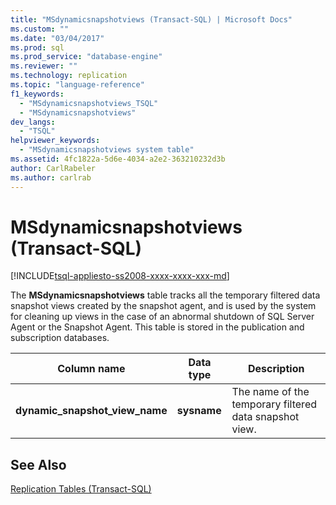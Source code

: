 ```yaml
---
title: "MSdynamicsnapshotviews (Transact-SQL) | Microsoft Docs"
ms.custom: ""
ms.date: "03/04/2017"
ms.prod: sql
ms.prod_service: "database-engine"
ms.reviewer: ""
ms.technology: replication
ms.topic: "language-reference"
f1_keywords: 
  - "MSdynamicsnapshotviews_TSQL"
  - "MSdynamicsnapshotviews"
dev_langs: 
  - "TSQL"
helpviewer_keywords: 
  - "MSdynamicsnapshotviews system table"
ms.assetid: 4fc1822a-5d6e-4034-a2e2-363210232d3b
author: CarlRabeler
ms.author: carlrab
---
```

# MSdynamicsnapshotviews (Transact-SQL)
[!INCLUDE[tsql-appliesto-ss2008-xxxx-xxxx-xxx-md](../../includes/tsql-appliesto-ss2008-xxxx-xxxx-xxx-md.md)]

  The **MSdynamicsnapshotviews** table tracks all the temporary filtered data snapshot views created by the snapshot agent, and is used by the system for cleaning up views in the case of an abnormal shutdown of SQL Server Agent or the Snapshot Agent. This table is stored in the publication and subscription databases.  
  
|Column name|Data type|Description|  
|-----------------|---------------|-----------------|  
|**dynamic_snapshot_view_name**|**sysname**|The name of the temporary filtered data snapshot view.|  
  
## See Also  
 [Replication Tables &#40;Transact-SQL&#41;](../../relational-databases/system-tables/replication-tables-transact-sql.md)  
  
  
